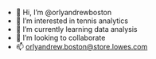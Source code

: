 - 👋 Hi, I’m @orlyandrewboston
- 👀 I’m interested in tennis analytics
- 🌱 I’m currently learning data analysis
- 💞️ I’m looking to collaborate
- 📫 orlyandrew.boston@store.lowes.com

<!---
orlyandrewboston/orlyandrewboston is a ✨ special ✨ repository because its `README.md` (this file) appears on your GitHub profile.
You can click the Preview link to take a look at your changes.
--->
